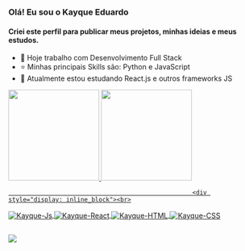 ### Olá! Eu sou o Kayque Eduardo
#### Criei este perfil para publicar meus projetos, minhas ideias e meus estudos.

- 🔭 Hoje trabalho com Desenvolvimento Full Stack
- ⭐ Minhas principais Skills são: Python e JavaScript
- 🌱 Atualmente estou estudando React.js e outros frameworks JS

<div>
  <a href="https://github.com/silvakayque">
  <img height="180em" src="https://github-readme-stats.vercel.app/api?username=silvakayque&show_icons=true&theme=dark&include_all_commits=true&count_private=true"/>
  <img height="180em" src="https://github-readme-stats.vercel.app/api/top-langs/?username=silvakayque&layout=compact&langs_count=7&theme=dark"/>
</div>
  
                                                       <div style="display: inline_block"><br>
  <img align="center" alt="Kayque-Js" src="https://img.shields.io/badge/JavaScript-F7DF1E?style=for-the-badge&logo=javascript&logoColor=black">
  <img align="center" alt="Kayque-React" src="https://img.shields.io/badge/React-20232A?style=for-the-badge&logo=react&logoColor=61DAFB">
  <img align="center" alt="Kayque-HTML" src="https://img.shields.io/badge/HTML5-E34F26?style=for-the-badge&logo=html5&logoColor=white">
  <img align="center" alt="Kayque-CSS" src="https://img.shields.io/badge/CSS3-1572B6?style=for-the-badge&logo=css3&logoColor=white">
</div>
  
##  
  
  <div>
    <a href="https://www.linkedin.com/in/kayque-eduardo-silva-xavier-93842b191/" target="_blank"><img src="https://img.shields.io/badge/-LinkedIn-%230077B5?style=for-the-badge&logo=linkedin&logoColor=white" target="_blank"></a>
  </div>
